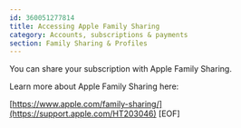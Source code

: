 ```yaml
---
id: 360051277814
title: Accessing Apple Family Sharing
category: Accounts, subscriptions & payments
section: Family Sharing & Profiles
---
```

You can share your subscription with Apple Family Sharing.

Learn more about Apple Family Sharing here:

[https://www.apple.com/family-sharing/](https://support.apple.com/HT203046)
[EOF]